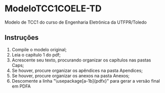 # ModeloTCC1COELE-TD

Modelo de TCC1 do curso de Engenharia Eletrônica da UTFPR/Toledo

## Instruções

1. Compile o modelo original;
2. Leia o capítulo 1 do pdf;
3. Acrescente seu texto, procurando organizar os capítulos nas pastas Caps;
4. Se houver, procure organizar os apêndices na pasta Apendices;
5. Se houver, procure organizar os anexos na pasta Anexos;
6. Descomente a linha "\usepackage[a-1b]{pdfx}" para gerar a versão final em PDFA
	

